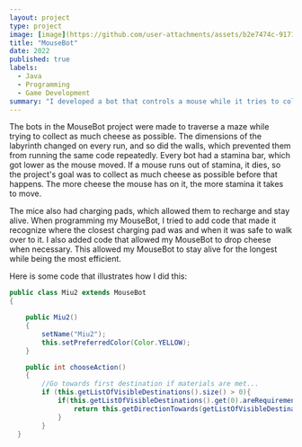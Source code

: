 ```yaml
---
layout: project
type: project
image: [image](https://github.com/user-attachments/assets/b2e7474c-9171-48b6-b06b-a68b6ad83217)
title: "MouseBot"
date: 2022
published: true
labels:
  - Java
  - Programming
  - Game Development
summary: "I developed a bot that controls a mouse while it tries to collect as much cheese as it can before running out of stamina."
---
```


The bots in the MouseBot project were made to traverse a maze while trying to collect as much cheese as possible. The dimensions of the labyrinth changed on every run, and so did the walls, which prevented them from running the same code repeatedly. Every bot had a stamina bar, which got lower as the mouse moved. If a mouse runs out of stamina, it dies, so the project's goal was to collect as much cheese as possible before that happens. The more cheese the mouse has on it, the more stamina it takes to move.

The mice also had charging pads, which allowed them to recharge and stay alive. When programming my MouseBot, I tried to add code that made it recognize where the closest charging pad was and when it was safe to walk over to it. I also added code that allowed my MouseBot to drop cheese when necessary. This allowed my MouseBot to stay alive for the longest while being the most efficient.

Here is some code that illustrates how I did this:

```java
public class Miu2 extends MouseBot
{

    public Miu2()
    {
        setName("Miu2");
        this.setPreferredColor(Color.YELLOW);
    }

    public int chooseAction()
    {
        //Go towards first destination if materials are met...
        if (this.getListOfVisibleDestinations().size() > 0){
            if(this.getListOfVisibleDestinations().get(0).areRequirementsMet(this.getMyMaterialList())){
                return this.getDirectionTowards(getListOfVisibleDestinations().get(0));
            }
        }
  }
```
